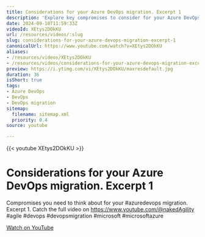 ```yaml
---
title: Considerations for your Azure DevOps migration. Excerpt 1
description: 'Explore key compromises to consider for your Azure DevOps migration in this insightful excerpt. Watch the full video on our channel! #agile #devops'
date: 2024-09-18T11:59:33Z
videoId: XEtys2DOkKU
url: /resources/videos/:slug
slug: considerations-for-your-azure-devops-migration-excerpt-1
canonicalUrl: https://www.youtube.com/watch?v=XEtys2DOkKU
aliases:
- /resources/videos/XEtys2DOkKU
- /resources/videos/considerations-for-your-azure-devops-migration-excerpt-1
preview: https://i.ytimg.com/vi/XEtys2DOkKU/maxresdefault.jpg
duration: 36
isShort: true
tags:
- Azure DevOps
- DevOps
- DevOps migration
sitemap:
  filename: sitemap.xml
  priority: 0.4
source: youtube

---
```

{{< youtube XEtys2DOkKU >}}

# Considerations for your Azure DevOps migration. Excerpt 1

Compromises you need to think about for your #azuredevops migration. Excerpt 1. Catch the full video on https://www.youtube.com/@nakedAgility #agile #devops #devopsmigration #microsoft #microsoftazure

[Watch on YouTube](https://www.youtube.com/watch?v=XEtys2DOkKU)


